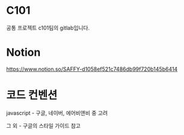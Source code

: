 # C101
공통 프로젝트 c101팀의 gitlab입니다.

# Notion
https://www.notion.so/SAFFY-d1058ef521c7486db99f720b145b6414

# 코드 컨벤션
javascript - 구글, 네이버, 에어비앤비 중 고려

그 외 - 구글의 스타일 가이드 참고


